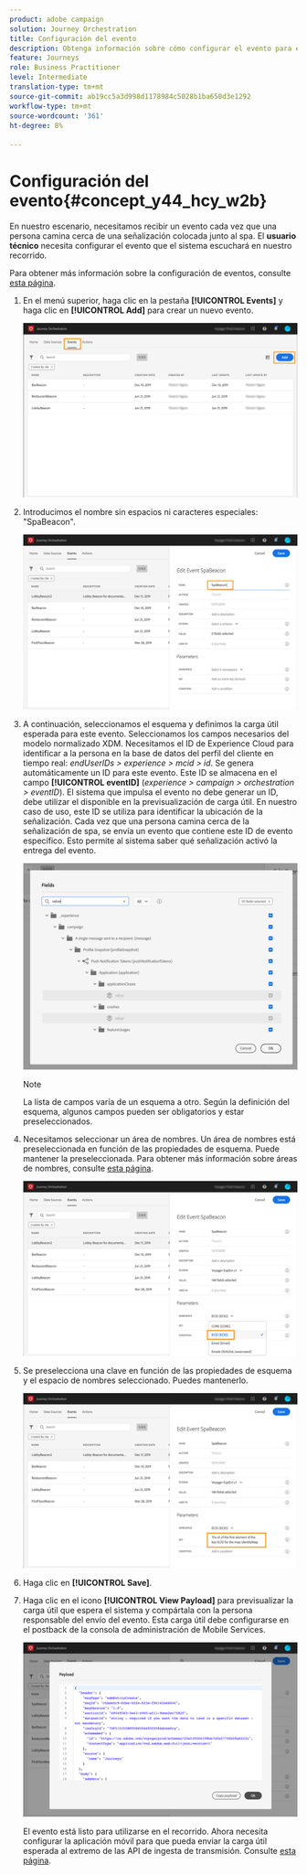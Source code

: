 ```yaml
---
product: adobe campaign
solution: Journey Orchestration
title: Configuración del evento
description: Obtenga información sobre cómo configurar el evento para el caso de uso simple de recorrido
feature: Journeys
role: Business Practitioner
level: Intermediate
translation-type: tm+mt
source-git-commit: ab19cc5a3d998d1178984c5028b1ba650d3e1292
workflow-type: tm+mt
source-wordcount: '361'
ht-degree: 8%

---
```



# Configuración del evento{#concept_y44_hcy_w2b}

En nuestro escenario, necesitamos recibir un evento cada vez que una persona camina cerca de una señalización colocada junto al spa. El **usuario técnico** necesita configurar el evento que el sistema escuchará en nuestro recorrido.

Para obtener más información sobre la configuración de eventos, consulte [esta página](../event/about-events.md).

1. En el menú superior, haga clic en la pestaña **[!UICONTROL Events]** y haga clic en **[!UICONTROL Add]** para crear un nuevo evento.

   ![](../assets/journeyuc1_1.png)

1. Introducimos el nombre sin espacios ni caracteres especiales: &quot;SpaBeacon&quot;.

   ![](../assets/journeyuc1_2.png)

1. A continuación, seleccionamos el esquema y definimos la carga útil esperada para este evento. Seleccionamos los campos necesarios del modelo normalizado XDM. Necesitamos el ID de Experience Cloud para identificar a la persona en la base de datos del perfil del cliente en tiempo real: _endUserIDs > experience > mcid > id_. Se genera automáticamente un ID para este evento. Este ID se almacena en el campo **[!UICONTROL eventID]** (_experience > campaign > orchestration > eventID_). El sistema que impulsa el evento no debe generar un ID, debe utilizar el disponible en la previsualización de carga útil. En nuestro caso de uso, este ID se utiliza para identificar la ubicación de la señalización. Cada vez que una persona camina cerca de la señalización de spa, se envía un evento que contiene este ID de evento específico. Esto permite al sistema saber qué señalización activó la entrega del evento.

   ![](../assets/journeyuc1_3.png)

   >[!NOTE]
   >
   >La lista de campos varía de un esquema a otro. Según la definición del esquema, algunos campos pueden ser obligatorios y estar preseleccionados.

1. Necesitamos seleccionar un área de nombres. Un área de nombres está preseleccionada en función de las propiedades de esquema. Puede mantener la preseleccionada. Para obtener más información sobre áreas de nombres, consulte [esta página](../event/selecting-the-namespace.md).

   ![](../assets/journeyuc1_6.png)

1. Se preselecciona una clave en función de las propiedades de esquema y el espacio de nombres seleccionado. Puedes mantenerlo.

   ![](../assets/journeyuc1_5.png)

1. Haga clic en **[!UICONTROL Save]**.

1. Haga clic en el icono **[!UICONTROL View Payload]** para previsualizar la carga útil que espera el sistema y compártala con la persona responsable del envío del evento. Esta carga útil debe configurarse en el postback de la consola de administración de Mobile Services.

   ![](../assets/journeyuc1_7.png)

   El evento está listo para utilizarse en el recorrido. Ahora necesita configurar la aplicación móvil para que pueda enviar la carga útil esperada al extremo de las API de ingesta de transmisión. Consulte [esta página](../event/additional-steps-to-send-events-to-journey-orchestration.md).